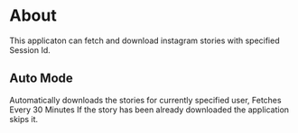 # About
This applicaton can fetch and download instagram stories with specified Session Id.


## Auto Mode
Automatically downloads the stories for currently specified user,
Fetches Every 30 Minutes If the story has been already downloaded the application skips it.
